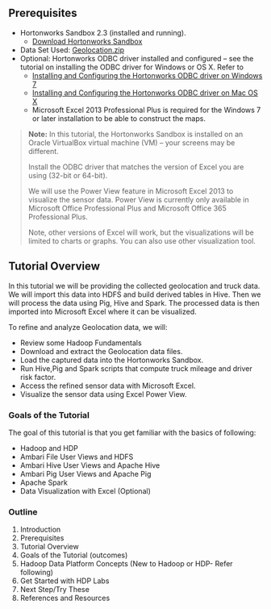 <!--
{
"name" : "prerequisites-and-overview",
"version" : "0.1",
"title" : "Prerequisites and Overview",
"description": "In this Module, we will use Microsoft Excel Professional Plus 2013 to access the refined data.",
"freshnessDate" : 2015-07-23,
"homepage" : "http://hortonworks.com/hadoop-tutorial/hello-world-an-introduction-to-hadoop-hcatalog-hive-and-pig/#section_11",
"license" : "All Rights Reserved"
}
-->

<!-- @section -->

## Prerequisites

* Hortonworks Sandbox 2.3 (installed and running).
    * [Download Hortonworks Sandbox](http://hortonworks.com/products/hortonworks-sandbox/#install)
* Data Set Used: [Geolocation.zip](https://app.box.com/HadoopCrashCourseData)
* Optional: Hortonworks ODBC driver installed and configured – see the tutorial on installing the ODBC driver for Windows or OS X. Refer to
    * [Installing and Configuring the Hortonworks ODBC driver on Windows 7](http://hortonworks.com/hadoop-tutorial/how-to-install-and-configure-the-hortonworks-odbc-driver-on-windows-7/)
    * [Installing and Configuring the Hortonworks ODBC driver on Mac OS X](http://hortonworks.com/hadoop-tutorial/how-to-install-and-configure-the-hortonworks-odbc-driver-on-mac-os-x/)
    * Microsoft Excel 2013 Professional Plus is required for the Windows 7 or later installation to be able to construct the maps.

> **Note:** In this tutorial, the Hortonworks Sandbox is installed on an Oracle VirtualBox virtual machine (VM) – your screens may be different.
>
>Install the ODBC driver that matches the version of Excel you are using (32-bit or 64-bit).
>
>We will use the Power View feature in Microsoft Excel 2013 to visualize the sensor data. Power View is currently only available in Microsoft Office Professional Plus and Microsoft Office 365 Professional Plus.
>
>Note, other versions of Excel will work, but the visualizations will be limited to charts or graphs. You can also use other visualization tool.

 <!-- @task, "text" : "Download and install Hortonworks Sandbox."-->

 <!-- @task, "text" : "Download the Geolocation dataset."-->

<!-- @section -->

## Tutorial Overview

In this tutorial we will be providing the collected geolocation and truck data.   We will import this data into HDFS and build derived tables in Hive. Then we will process the data using Pig, Hive and Spark. The processed data is then imported into Microsoft Excel where it can be visualized.

To refine and analyze Geolocation data, we will:

* Review some Hadoop Fundamentals
* Download and extract the Geolocation data files.
* Load the captured data into the Hortonworks Sandbox.
* Run Hive,Pig and Spark scripts that compute truck mileage and driver risk factor.
* Access the refined sensor data with Microsoft Excel.
* Visualize the sensor data using Excel Power View.

### Goals of the Tutorial

The goal of this tutorial is that you get familiar with the basics of following:

* Hadoop and HDP
* Ambari File User Views and HDFS
* Ambari Hive User Views and Apache Hive
* Ambari Pig User Views and Apache Pig
* Apache Spark
* Data Visualization with Excel (Optional)

### Outline

1. Introduction
2. Prerequisites
3. Tutorial Overview
4. Goals of the Tutorial (outcomes)
5. Hadoop Data Platform Concepts (New to Hadoop or HDP- Refer following)
6. Get Started with HDP Labs
7. Next Step/Try These
8. References and Resources
